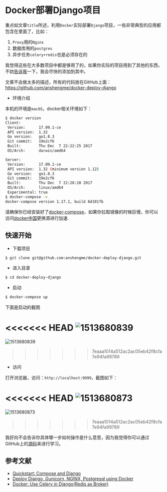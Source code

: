 # Docker部署Django项目

重点如文章`title`所述，利用`Docker`实际部署`Django`项目，一些非常典型的应用都包含在里面了，比如：

1. `Proxy`用的`Nginx`
2. 数据库用的`postgres`
3. 异步任务`celery+redis`也是必须存在的

我觉得这些在大多数项目中都是够用了的，如果你实际的项目用到了其他的东西，不妨[告诉我](https://github.com/anshengme/docker-deploy-django/issues)一下，我会尽快的添加到其中。

文章不会做太多的描述，所有的代码放在GitHub上面：https://github.com/anshengme/docker-deploy-django

- 环境介绍

本机的环境是`macOS`，docker相关环境如下：

```bash
$ docker version
Client:
 Version:      17.09.1-ce
 API version:  1.32
 Go version:   go1.8.3
 Git commit:   19e2cf6
 Built:        Thu Dec  7 22:22:25 2017
 OS/Arch:      darwin/amd64

Server:
 Version:      17.09.1-ce
 API version:  1.32 (minimum version 1.12)
 Go version:   go1.8.3
 Git commit:   19e2cf6
 Built:        Thu Dec  7 22:28:28 2017
 OS/Arch:      linux/amd64
 Experimental: true
$ docker-compose -v
docker-compose version 1.17.1, build 6d101fb
```

请确保你已经安装好了[docker-compose](https://github.com/docker/compose)，如果你拉取镜像的时候巨慢，你可以访问[docker中国](https://www.docker-cn.com/registry-mirror)更换源进行加速.

## 快速开始

- 下载项目

```bash
$ git clone git@github.com:anshengme/docker-deploy-django.git
```

- 进入目录

```bash
$ cd docker-deploy-django
```

- 启动

```bash
$ docker-compose up
```

下面是启动的截图

<<<<<<< HEAD
![1513680839](/images/2017/12/1513680839.png)
=======
![1513680839](../images/2017/12/1513680839.png)
>>>>>>> 7eaaa1014a512ac2ac05eb42f8cfa7e94fa99789

- 访问

打开浏览器，访问：`http://localhost:9999`，截图如下：

<<<<<<< HEAD
![1513680873](/images/2017/12/1513680873.png)
=======
![1513680873](../images/2017/12/1513680873.png)
>>>>>>> 7eaaa1014a512ac2ac05eb42f8cfa7e94fa99789

我好向不会告诉你具体哪一步如何操作是什么意思，因为我觉得你可以通过GitHub上的[源码](https://github.com/anshengme/docker-deploy-django)来进行学习。

## 参考文献

- [Quickstart: Compose and Django](https://docs.docker.com/compose/django/)
- [Deploy Django, Gunicorn, NGINX, Postgresql using Docker](http://ruddra.com/2016/08/14/docker-django-nginx-postgres/index.html)
- [Docker: Use Celery in Django(Redis as Broker)](http://ruddra.com/2016/11/14/docker-do-stuff-using-celery-using-redis-as-broker/)
